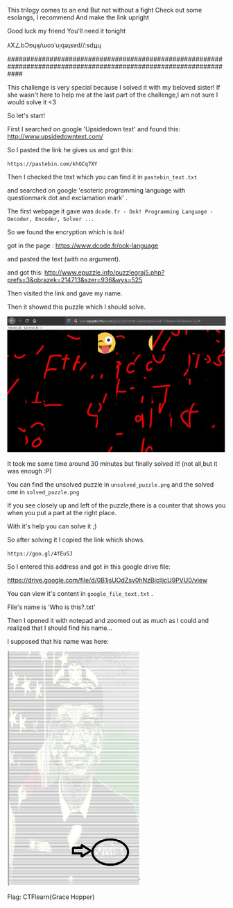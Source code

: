 This trilogy comes to an end But not without a fight Check out some esolangs, I recommend And make the link upright

Good luck my friend You'll need it tonight

⅄XㄥbƆפɥʞ/ɯoɔ˙uᴉqǝʇsɐd//:sdʇʇɥ

####################################################################################################################

This challenge is very special because I solved it with my beloved sister!
If she wasn't here to help me at the last part of the challenge,I am not sure I would solve it <3

So let's start!

First I searched on google 'Upsidedown text' and found this: http://www.upsidedowntext.com/

So I pasted the link he gives us and got this:

`https://pastebin.com/khGCq7XY`

Then I checked the text which you can find it in `pastebin_text.txt`

and searched on google 'esoteric programming language with questionmark dot and exclamation mark' .

The first webpage it gave was 
`dcode.fr - Ook! Programming Language - Decoder, Encoder, Solver ...`

So we found the encryption which is `Ook`!

got in the page : https://www.dcode.fr/ook-language

and pasted the text (with no argument).

and got this:
http://www.epuzzle.info/puzzlegraj5.php?prefs=3&obrazek=214713&szer=936&wys=525

Then visited the link and gave my name.

Then it showed this puzzle which I should solve.

![Image2](https://github.com/JimChr-R4GN4R/CTFlearn-Writeups/blob/master/Miscellaneous/Scavenger%20Hunt%203%20(100%20points)/unsolved_puzzle.png)

It took me some time around 30 minutes but finally solved it! (not all,but it was enough :P)

You can find the unsolved puzzle in `unsolved_puzzle.png` and the solved one in `solved_puzzle.png` 

If you see closely up and left of the puzzle,there is a counter that shows you when you put a part at the right place.

With it's help you can solve it ;)

So after solving it I copied the link which shows.

`https://goo.gl/4fEuSJ`

So I entered this address and got in this google drive file:

https://drive.google.com/file/d/0B1jsUOdZsv0hNzBiclljcU9PVU0/view

You can view it's content in `google_file_text.txt` .

File's name is 'Who is this?.txt'

Then I opened it with notepad and zoomed out as much as I could and realized that I should find his name...

I supposed that his name was here:

![Image1](https://github.com/JimChr-R4GN4R/CTFlearn-Writeups/blob/master/Miscellaneous/Scavenger%20Hunt%203%20(100%20points)/image1.png)

Flag: CTFlearn{Grace Hopper}
